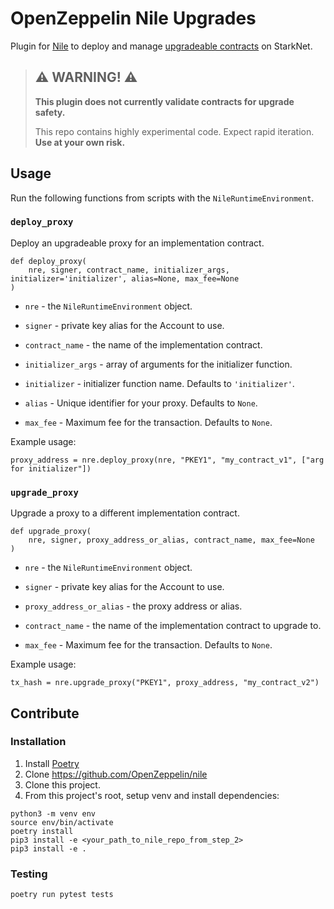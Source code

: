 # OpenZeppelin Nile Upgrades

Plugin for [Nile](https://github.com/OpenZeppelin/nile) to deploy and manage [upgradeable contracts](https://docs.openzeppelin.com/contracts-cairo/proxies) on StarkNet.

> ## ⚠️ WARNING! ⚠️
>
> **This plugin does not currently validate contracts for upgrade safety.**
>
> This repo contains highly experimental code.
> Expect rapid iteration.
> **Use at your own risk.**

## Usage

Run the following functions from scripts with the `NileRuntimeEnvironment`.

### `deploy_proxy`

Deploy an upgradeable proxy for an implementation contract.

```
def deploy_proxy(
    nre, signer, contract_name, initializer_args, initializer='initializer', alias=None, max_fee=None
)
```

- `nre` - the `NileRuntimeEnvironment` object.

- `signer` - private key alias for the Account to use.

- `contract_name` - the name of the implementation contract.

- `initializer_args` - array of arguments for the initializer function.

- `initializer` - initializer function name. Defaults to `'initializer'`.

- `alias` - Unique identifier for your proxy. Defaults to `None`.

- `max_fee` - Maximum fee for the transaction. Defaults to `None`.

Example usage:
```
proxy_address = nre.deploy_proxy(nre, "PKEY1", "my_contract_v1", ["arg for initializer"])
```

### `upgrade_proxy`  

Upgrade a proxy to a different implementation contract.

```
def upgrade_proxy(
    nre, signer, proxy_address_or_alias, contract_name, max_fee=None
)
```

- `nre` - the `NileRuntimeEnvironment` object.

- `signer` - private key alias for the Account to use.

- `proxy_address_or_alias` - the proxy address or alias.

- `contract_name` - the name of the implementation contract to upgrade to.

- `max_fee` - Maximum fee for the transaction. Defaults to `None`.

Example usage:
```
tx_hash = nre.upgrade_proxy("PKEY1", proxy_address, "my_contract_v2")
```

## Contribute

### Installation

1. Install [Poetry](https://python-poetry.org/docs/#installation)
2. Clone https://github.com/OpenZeppelin/nile
3. Clone this project.
4. From this project's root, setup venv and install dependencies:
```
python3 -m venv env
source env/bin/activate
poetry install
pip3 install -e <your_path_to_nile_repo_from_step_2>
pip3 install -e .
```

### Testing

`poetry run pytest tests`
